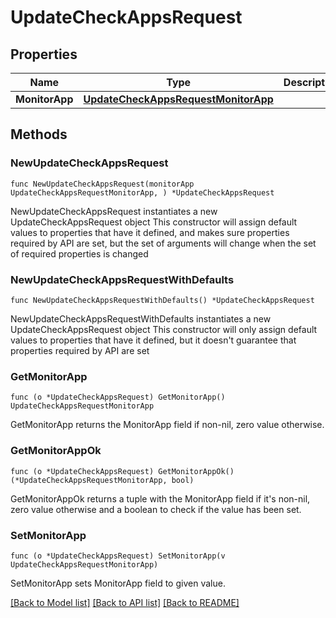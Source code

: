 # UpdateCheckAppsRequest

## Properties

Name | Type | Description | Notes
------------ | ------------- | ------------- | -------------
**MonitorApp** | [**UpdateCheckAppsRequestMonitorApp**](UpdateCheckAppsRequestMonitorApp.md) |  | 

## Methods

### NewUpdateCheckAppsRequest

`func NewUpdateCheckAppsRequest(monitorApp UpdateCheckAppsRequestMonitorApp, ) *UpdateCheckAppsRequest`

NewUpdateCheckAppsRequest instantiates a new UpdateCheckAppsRequest object
This constructor will assign default values to properties that have it defined,
and makes sure properties required by API are set, but the set of arguments
will change when the set of required properties is changed

### NewUpdateCheckAppsRequestWithDefaults

`func NewUpdateCheckAppsRequestWithDefaults() *UpdateCheckAppsRequest`

NewUpdateCheckAppsRequestWithDefaults instantiates a new UpdateCheckAppsRequest object
This constructor will only assign default values to properties that have it defined,
but it doesn't guarantee that properties required by API are set

### GetMonitorApp

`func (o *UpdateCheckAppsRequest) GetMonitorApp() UpdateCheckAppsRequestMonitorApp`

GetMonitorApp returns the MonitorApp field if non-nil, zero value otherwise.

### GetMonitorAppOk

`func (o *UpdateCheckAppsRequest) GetMonitorAppOk() (*UpdateCheckAppsRequestMonitorApp, bool)`

GetMonitorAppOk returns a tuple with the MonitorApp field if it's non-nil, zero value otherwise
and a boolean to check if the value has been set.

### SetMonitorApp

`func (o *UpdateCheckAppsRequest) SetMonitorApp(v UpdateCheckAppsRequestMonitorApp)`

SetMonitorApp sets MonitorApp field to given value.



[[Back to Model list]](../README.md#documentation-for-models) [[Back to API list]](../README.md#documentation-for-api-endpoints) [[Back to README]](../README.md)


